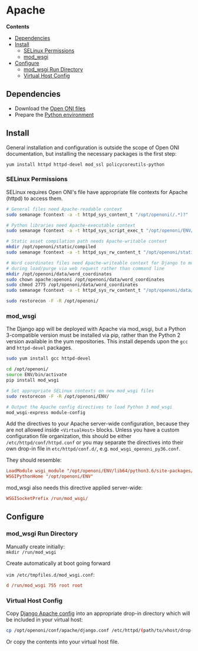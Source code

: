 # Apache

**Contents**

- [Dependencies](#dependencies)
- [Install](#install)
    - [SELinux Permissions](#selinux-permissions)
    - [mod_wsgi](#mod_wsgi)
- [Configure](#configure)
    - [mod_wsgi Run Directory](#mod_wsgi-run-directory)
    - [Virtual Host Config](#virtual-host-config)

## Dependencies
- Download the [Open ONI files](/docs/install/centos/README.md#open-oni-files)
- Prepare the [Python environment](/docs/install/centos/README.md#python-environment)

## Install

General installation and configuration is outside the scope of Open ONI
documentation, but installing the necessary packages is the first step:

`yum install httpd httpd-devel mod_ssl policycoreutils-python`

### SELinux Permissions
SELinux requires Open ONI's file have appropriate file contexts for Apache
(httpd) to access them.

```bash
# General files need Apache-readable context
sudo semanage fcontext -a -t httpd_sys_content_t "/opt/openoni(/.*)?"

# Python libraries need Apache-executable context
sudo semanage fcontext -a -t httpd_sys_script_exec_t "/opt/openoni/ENV/lib/python3.6/site-packages/.+\.so"

# Static asset compilation path needs Apache-writable context
mkdir /opt/openoni/static/compiled
sudo semanage fcontext -a -t httpd_sys_rw_content_t "/opt/openoni/static/compiled(/.*)?"

# Word coordinates files need Apache-writeable context for Django to modify
# during load/purge via web request rather than command line
mkdir /opt/openoni/data/word_coordinates
sudo chown apache:openoni /opt/openoni/data/word_coordinates
sudo chmod 2775 /opt/openoni/data/word_coordinates
sudo semanage fcontext -a -t httpd_sys_rw_content_t "/opt/openoni/data/word_coordinates(/.*)?"

sudo restorecon -F -R /opt/openoni/
```

### mod_wsgi
The Django app will be deployed with Apache via mod_wsgi, but a Python
3-compatible version must be installed via pip, rather than the Python 2 version
available in the yum repositories. This install depends upon the `gcc` and
`httpd-devel` packages.

```bash
sudo yum install gcc httpd-devel

cd /opt/openoni/
source ENV/bin/activate
pip install mod_wsgi

# Set appropriate SELinux contexts on new mod_wsgi files
sudo restorecon -F -R /opt/openoni/ENV/

# Output the Apache config directives to load Python 3 mod_wsgi
mod_wsgi-express module-config
```

Add the directives to your Apache server-wide configuration, because they are
not allowed inside `<VirtualHost>` blocks. Unless you have a custom
configuration file organization, this should be either
`/etc/httpd/conf/httpd.conf` or you may separate the directives into their own
drop-in file in `etc/httpd/conf.d/`, e.g. `mod_wsgi_openoni_py36.conf`.

They should resemble:
```ini
LoadModule wsgi_module "/opt/openoni/ENV/lib64/python3.6/site-packages/mod_wsgi/server/mod_wsgi-py36.cpython-36m-x86_64-linux-gnu.so"
WSGIPythonHome "/opt/openoni/ENV"
```

mod_wsgi also needs this directive applied server-wide:

```ini
WSGISocketPrefix /run/mod_wsgi/
```

## Configure

### mod_wsgi Run Directory
Manually create initially:<br>
`mkdir /run/mod_wsgi`

Create automatically at boot going forward

`vim /etc/tmpfiles.d/mod_wsgi.conf`:
```ini
d /run/mod_wsgi 755 root root
```

### Virtual Host Config
Copy [Django Apache config](/conf/apache/django.conf) into an appropriate
drop-in directory which will be included in your virtual host:

```bash
cp /opt/openoni/conf/apache/django.conf /etc/httpd/(path/to/vhost/drop-in-dir)/
```

Or copy the contents into your virtual host file.
